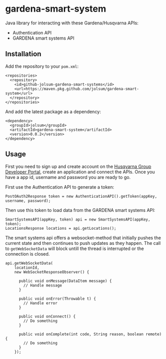 # gardena-smart-system
Java library for interacting with these Gardena/Husqvarna APIs:
* Authentication API
* GARDENA smart systems API

## Installation
Add the repository to your `pom.xml`:
```
<repositories>
  <repository>
    <id>github-jolsum-gardena-smart-systems</id>
    <url>https://maven.pkg.github.com/jolsum/gardena-smart-system</url>
  </repository>
</repositories>
```
And add the latest package as a dependency:
```
<dependency>
  <groupId>jolsum</groupId>
  <artifactId>gardena-smart-system</artifactId>
  <version>0.0.2</version>
</dependency>
```

## Usage
First you need to sign up and create account on the [Husqvarna Group Developer Portal](https://developer.husqvarnagroup.cloud/docs/getting-started), create an application and connect the APIs. Once you have a app id, username and password you are ready to go.

First use the Authentication API to generate a token:
```
PostOAuth2Response token = new AuthenticationAPI().getToken(appKey, username, password);
```

Then use this token to load data from the GARDENA smart systems API:
```
SmartSystemsAPI(appKey, token) api = new SmartSystemsAPI(appKey, token);
LocationsResponse locations = api.getLocations();
```

The smart systems api offers a websocket-method that initially pushes the current state and then continues to push updates as they happen. The call to `getWebSocketData` will block untill the thread is interrupted or the connection is closed.
```
api.getWebSocketData(
    locationId,
    new WebSocketResponseObserver() {

      public void onMessage(DataItem message) {
        // Handle message
      }

      public void onError(Throwable t) {
        // Handle error
      }

      public void onConnect() {
        // Do something
      }

      public void onComplete(int code, String reason, boolean remote) {
        // Do something
      }
    });
```